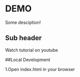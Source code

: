 # DEMO

Some desciption!

## Sub header

Watch tutorial on youtube

##Local Development

1.Open index.html in your browser
